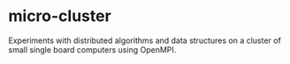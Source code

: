 # micro-cluster
Experiments with distributed algorithms and data structures on a cluster of small single board computers using OpenMPI.
